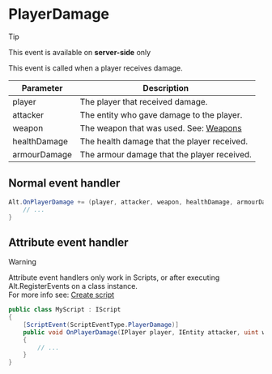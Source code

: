 # PlayerDamage

> [!TIP]
> This event is available on **server-side** only<br>

This event is called when a player receives damage.


| Parameter       | Description                                                                                                                         |
| --------------- | ----------------------------------------------------------------------------------------------------------------------------------- |
| player          | The player that received damage.                                                                                                    |
| attacker        | The entity who gave damage to the player.                                                                                           |
| weapon          | The weapon that was used. See: [Weapons](https://github.com/FabianTerhorst/coreclr-module/blob/dev/api/AltV.Net.Shared/Enums/WeaponModel.cs) |
| healthDamage    | The health damage that the player received.                                                                                         |
| armourDamage    | The armour damage that the player received.                                                                                         |

## Normal event handler

```csharp
Alt.OnPlayerDamage += (player, attacker, weapon, healthDamage, armourDamage) => {
    // ...
}
```

## Attribute event handler

> [!WARNING]
> Attribute event handlers only work in Scripts, or after executing Alt.RegisterEvents on a class instance.<br>
> For more info see: [Create script](../../getting-started/create-script.md)

```csharp
public class MyScript : IScript
{
    [ScriptEvent(ScriptEventType.PlayerDamage)]
    public void OnPlayerDamage(IPlayer player, IEntity attacker, uint weapon, ushort healthDamage, ushort armourDamage)
    {
        // ...
    }
}
```
